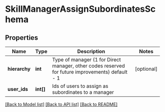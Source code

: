 # SkillManagerAssignSubordinatesSchema

## Properties
Name | Type | Description | Notes
------------ | ------------- | ------------- | -------------
**hierarchy** | **int** | Type of manager (1 for Direct manager, other codes reserved for future improvements) default - 1 | [optional] 
**user_ids** | **int[]** | Ids of users to assign as subordinates to a manager | 

[[Back to Model list]](../README.md#documentation-for-models) [[Back to API list]](../README.md#documentation-for-api-endpoints) [[Back to README]](../README.md)


